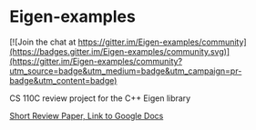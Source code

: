 # Eigen-examples

[![Join the chat at https://gitter.im/Eigen-examples/community](https://badges.gitter.im/Eigen-examples/community.svg)](https://gitter.im/Eigen-examples/community?utm_source=badge&utm_medium=badge&utm_campaign=pr-badge&utm_content=badge)

CS 110C review project for the C++ Eigen library

[Short Review Paper, Link to Google Docs](https://docs.google.com/document/d/1VQuQOzUga5a6Y_bKSRA03M8iXqFFShlFYwNoDYFrZ4Y/edit?usp=sharing)
